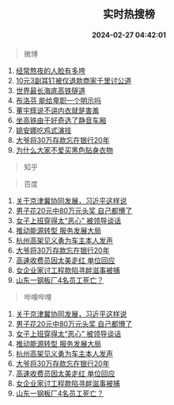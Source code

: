 <div align="center"><h2>实时热搜榜</h2><h4>2024-02-27 04:42:01</h4></div>

> 微博  

1. [经常熬夜的人脸有多垮](https://s.weibo.com/weibo?q=%23%E7%BB%8F%E5%B8%B8%E7%86%AC%E5%A4%9C%E7%9A%84%E4%BA%BA%E8%84%B8%E6%9C%89%E5%A4%9A%E5%9E%AE%23&t=31&band_rank=1&Refer=top)<br />
2. [10元3副耳钉被仅退款商家千里讨公道](https://s.weibo.com/weibo?q=%2310%E5%85%833%E5%89%AF%E8%80%B3%E9%92%89%E8%A2%AB%E4%BB%85%E9%80%80%E6%AC%BE%E5%95%86%E5%AE%B6%E5%8D%83%E9%87%8C%E8%AE%A8%E5%85%AC%E9%81%93%23&t=31&band_rank=2&Refer=top)<br />
3. [世界最长海底高铁隧道](https://s.weibo.com/weibo?q=%23%E4%B8%96%E7%95%8C%E6%9C%80%E9%95%BF%E6%B5%B7%E5%BA%95%E9%AB%98%E9%93%81%E9%9A%A7%E9%81%93%23&t=31&band_rank=3&Refer=top)<br />
4. [布洛芬 能给卑职一个明示吗](https://s.weibo.com/weibo?q=%E5%B8%83%E6%B4%9B%E8%8A%AC%20%E8%83%BD%E7%BB%99%E5%8D%91%E8%81%8C%E4%B8%80%E4%B8%AA%E6%98%8E%E7%A4%BA%E5%90%97&t=31&band_rank=4&Refer=top)<br />
5. [董宇辉说不讲内衣就是害羞](https://s.weibo.com/weibo?q=%23%E8%91%A3%E5%AE%87%E8%BE%89%E8%AF%B4%E4%B8%8D%E8%AE%B2%E5%86%85%E8%A1%A3%E5%B0%B1%E6%98%AF%E5%AE%B3%E7%BE%9E%23&t=31&band_rank=5&Refer=top)<br />
6. [坐高铁由于好奇选了静音车厢](https://s.weibo.com/weibo?q=%E5%9D%90%E9%AB%98%E9%93%81%E7%94%B1%E4%BA%8E%E5%A5%BD%E5%A5%87%E9%80%89%E4%BA%86%E9%9D%99%E9%9F%B3%E8%BD%A6%E5%8E%A2&t=31&band_rank=6&Refer=top)<br />
7. [姚安娜吃鸡式演技](https://s.weibo.com/weibo?q=%E5%A7%9A%E5%AE%89%E5%A8%9C%E5%90%83%E9%B8%A1%E5%BC%8F%E6%BC%94%E6%8A%80&t=31&band_rank=7&Refer=top)<br />
8. [大爷将30万存款忘在银行20年](https://s.weibo.com/weibo?q=%23%E5%A4%A7%E7%88%B7%E5%B0%8630%E4%B8%87%E5%AD%98%E6%AC%BE%E5%BF%98%E5%9C%A8%E9%93%B6%E8%A1%8C20%E5%B9%B4%23&t=31&band_rank=8&Refer=top)<br />
9. [为什么大家不爱买黑色贴身衣物](https://s.weibo.com/weibo?q=%23%E4%B8%BA%E4%BB%80%E4%B9%88%E5%A4%A7%E5%AE%B6%E4%B8%8D%E7%88%B1%E4%B9%B0%E9%BB%91%E8%89%B2%E8%B4%B4%E8%BA%AB%E8%A1%A3%E7%89%A9%23&t=31&band_rank=9&Refer=top)<br />

> 知乎  


> 百度  

1. [关于京津冀协同发展，习近平这样说](https://www.baidu.com/s?wd=%E5%85%B3%E4%BA%8E%E4%BA%AC%E6%B4%A5%E5%86%80%E5%8D%8F%E5%90%8C%E5%8F%91%E5%B1%95%EF%BC%8C%E4%B9%A0%E8%BF%91%E5%B9%B3%E8%BF%99%E6%A0%B7%E8%AF%B4&sa=fyb_news&rsv_dl=fyb_news)<br />
2. [男子花20元中80万元头奖 自己都懵了](https://www.baidu.com/s?wd=%E7%94%B7%E5%AD%90%E8%8A%B120%E5%85%83%E4%B8%AD80%E4%B8%87%E5%85%83%E5%A4%B4%E5%A5%96+%E8%87%AA%E5%B7%B1%E9%83%BD%E6%87%B5%E4%BA%86&sa=fyb_news&rsv_dl=fyb_news)<br />
3. [女子上班穿得太“恶心” 被领导谈话](https://www.baidu.com/s?wd=%E5%A5%B3%E5%AD%90%E4%B8%8A%E7%8F%AD%E7%A9%BF%E5%BE%97%E5%A4%AA%E2%80%9C%E6%81%B6%E5%BF%83%E2%80%9D+%E8%A2%AB%E9%A2%86%E5%AF%BC%E8%B0%88%E8%AF%9D&sa=fyb_news&rsv_dl=fyb_news)<br />
4. [推动能源转型 服务发展大局](https://www.baidu.com/s?wd=%E6%8E%A8%E5%8A%A8%E8%83%BD%E6%BA%90%E8%BD%AC%E5%9E%8B+%E6%9C%8D%E5%8A%A1%E5%8F%91%E5%B1%95%E5%A4%A7%E5%B1%80&sa=fyb_news&rsv_dl=fyb_news)<br />
5. [杭州高架见义勇为车主本人发声](https://www.baidu.com/s?wd=%E6%9D%AD%E5%B7%9E%E9%AB%98%E6%9E%B6%E8%A7%81%E4%B9%89%E5%8B%87%E4%B8%BA%E8%BD%A6%E4%B8%BB%E6%9C%AC%E4%BA%BA%E5%8F%91%E5%A3%B0&sa=fyb_news&rsv_dl=fyb_news)<br />
6. [大爷将30万存款忘在银行20年](https://www.baidu.com/s?wd=%E5%A4%A7%E7%88%B7%E5%B0%8630%E4%B8%87%E5%AD%98%E6%AC%BE%E5%BF%98%E5%9C%A8%E9%93%B6%E8%A1%8C20%E5%B9%B4&sa=fyb_news&rsv_dl=fyb_news)<br />
7. [高速收费员因太美走红 单位回应](https://www.baidu.com/s?wd=%E9%AB%98%E9%80%9F%E6%94%B6%E8%B4%B9%E5%91%98%E5%9B%A0%E5%A4%AA%E7%BE%8E%E8%B5%B0%E7%BA%A2+%E5%8D%95%E4%BD%8D%E5%9B%9E%E5%BA%94&sa=fyb_news&rsv_dl=fyb_news)<br />
8. [女企业家讨工程款陷寻衅滋事被捕](https://www.baidu.com/s?wd=%E5%A5%B3%E4%BC%81%E4%B8%9A%E5%AE%B6%E8%AE%A8%E5%B7%A5%E7%A8%8B%E6%AC%BE%E9%99%B7%E5%AF%BB%E8%A1%85%E6%BB%8B%E4%BA%8B%E8%A2%AB%E6%8D%95&sa=fyb_news&rsv_dl=fyb_news)<br />
9. [山东一钢板厂4名员工死亡？](https://www.baidu.com/s?wd=%E5%B1%B1%E4%B8%9C%E4%B8%80%E9%92%A2%E6%9D%BF%E5%8E%824%E5%90%8D%E5%91%98%E5%B7%A5%E6%AD%BB%E4%BA%A1%EF%BC%9F&sa=fyb_news&rsv_dl=fyb_news)<br />

> 哔哩哔哩  

1. [关于京津冀协同发展，习近平这样说](https://www.baidu.com/s?wd=%E5%85%B3%E4%BA%8E%E4%BA%AC%E6%B4%A5%E5%86%80%E5%8D%8F%E5%90%8C%E5%8F%91%E5%B1%95%EF%BC%8C%E4%B9%A0%E8%BF%91%E5%B9%B3%E8%BF%99%E6%A0%B7%E8%AF%B4&sa=fyb_news&rsv_dl=fyb_news)<br />
2. [男子花20元中80万元头奖 自己都懵了](https://www.baidu.com/s?wd=%E7%94%B7%E5%AD%90%E8%8A%B120%E5%85%83%E4%B8%AD80%E4%B8%87%E5%85%83%E5%A4%B4%E5%A5%96+%E8%87%AA%E5%B7%B1%E9%83%BD%E6%87%B5%E4%BA%86&sa=fyb_news&rsv_dl=fyb_news)<br />
3. [女子上班穿得太“恶心” 被领导谈话](https://www.baidu.com/s?wd=%E5%A5%B3%E5%AD%90%E4%B8%8A%E7%8F%AD%E7%A9%BF%E5%BE%97%E5%A4%AA%E2%80%9C%E6%81%B6%E5%BF%83%E2%80%9D+%E8%A2%AB%E9%A2%86%E5%AF%BC%E8%B0%88%E8%AF%9D&sa=fyb_news&rsv_dl=fyb_news)<br />
4. [推动能源转型 服务发展大局](https://www.baidu.com/s?wd=%E6%8E%A8%E5%8A%A8%E8%83%BD%E6%BA%90%E8%BD%AC%E5%9E%8B+%E6%9C%8D%E5%8A%A1%E5%8F%91%E5%B1%95%E5%A4%A7%E5%B1%80&sa=fyb_news&rsv_dl=fyb_news)<br />
5. [杭州高架见义勇为车主本人发声](https://www.baidu.com/s?wd=%E6%9D%AD%E5%B7%9E%E9%AB%98%E6%9E%B6%E8%A7%81%E4%B9%89%E5%8B%87%E4%B8%BA%E8%BD%A6%E4%B8%BB%E6%9C%AC%E4%BA%BA%E5%8F%91%E5%A3%B0&sa=fyb_news&rsv_dl=fyb_news)<br />
6. [大爷将30万存款忘在银行20年](https://www.baidu.com/s?wd=%E5%A4%A7%E7%88%B7%E5%B0%8630%E4%B8%87%E5%AD%98%E6%AC%BE%E5%BF%98%E5%9C%A8%E9%93%B6%E8%A1%8C20%E5%B9%B4&sa=fyb_news&rsv_dl=fyb_news)<br />
7. [高速收费员因太美走红 单位回应](https://www.baidu.com/s?wd=%E9%AB%98%E9%80%9F%E6%94%B6%E8%B4%B9%E5%91%98%E5%9B%A0%E5%A4%AA%E7%BE%8E%E8%B5%B0%E7%BA%A2+%E5%8D%95%E4%BD%8D%E5%9B%9E%E5%BA%94&sa=fyb_news&rsv_dl=fyb_news)<br />
8. [女企业家讨工程款陷寻衅滋事被捕](https://www.baidu.com/s?wd=%E5%A5%B3%E4%BC%81%E4%B8%9A%E5%AE%B6%E8%AE%A8%E5%B7%A5%E7%A8%8B%E6%AC%BE%E9%99%B7%E5%AF%BB%E8%A1%85%E6%BB%8B%E4%BA%8B%E8%A2%AB%E6%8D%95&sa=fyb_news&rsv_dl=fyb_news)<br />
9. [山东一钢板厂4名员工死亡？](https://www.baidu.com/s?wd=%E5%B1%B1%E4%B8%9C%E4%B8%80%E9%92%A2%E6%9D%BF%E5%8E%824%E5%90%8D%E5%91%98%E5%B7%A5%E6%AD%BB%E4%BA%A1%EF%BC%9F&sa=fyb_news&rsv_dl=fyb_news)<br />
